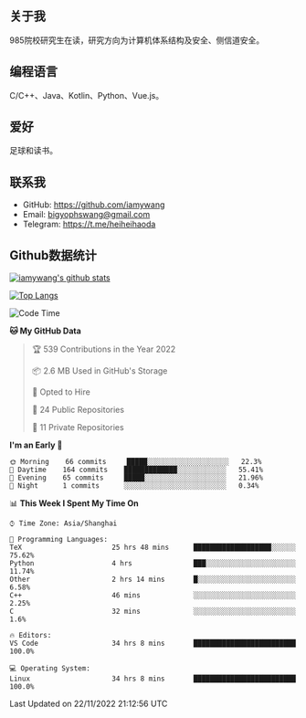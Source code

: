 ## 关于我

985院校研究生在读，研究方向为计算机体系结构及安全、侧信道安全。

## 编程语言

C/C++、Java、Kotlin、Python、Vue.js。

## 爱好

足球和读书。

## 联系我

- GitHub: https://github.com/iamywang
- Email: bigyophswang@gmail.com
- Telegram: https://t.me/heiheihaoda

## Github数据统计

[![iamywang's github stats](https://github-readme-stats.vercel.app/api?username=iamywang&count_private=true&show_icons=true)]()

[![Top Langs](https://github-readme-stats.vercel.app/api/top-langs/?username=iamywang&layout=compact)]()

<!--START_SECTION:waka-->
![Code Time](http://img.shields.io/badge/Code%20Time-616%20hrs%2056%20mins-blue)

**🐱 My GitHub Data** 

> 🏆 539 Contributions in the Year 2022
 > 
> 📦 2.6 MB Used in GitHub's Storage 
 > 
> 💼 Opted to Hire
 > 
> 📜 24 Public Repositories 
 > 
> 🔑 11 Private Repositories  
 > 
**I'm an Early 🐤** 

```text
🌞 Morning    66 commits     █████░░░░░░░░░░░░░░░░░░░░   22.3% 
🌆 Daytime    164 commits    █████████████░░░░░░░░░░░░   55.41% 
🌃 Evening    65 commits     █████░░░░░░░░░░░░░░░░░░░░   21.96% 
🌙 Night      1 commits      ░░░░░░░░░░░░░░░░░░░░░░░░░   0.34%

```


📊 **This Week I Spent My Time On** 

```text
⌚︎ Time Zone: Asia/Shanghai

💬 Programming Languages: 
TeX                      25 hrs 48 mins      ███████████████████░░░░░░   75.62% 
Python                   4 hrs               ███░░░░░░░░░░░░░░░░░░░░░░   11.74% 
Other                    2 hrs 14 mins       █░░░░░░░░░░░░░░░░░░░░░░░░   6.58% 
C++                      46 mins             ░░░░░░░░░░░░░░░░░░░░░░░░░   2.25% 
C                        32 mins             ░░░░░░░░░░░░░░░░░░░░░░░░░   1.6%

🔥 Editors: 
VS Code                  34 hrs 8 mins       █████████████████████████   100.0%

💻 Operating System: 
Linux                    34 hrs 8 mins       █████████████████████████   100.0%

```


 Last Updated on 22/11/2022 21:12:56 UTC
<!--END_SECTION:waka-->
